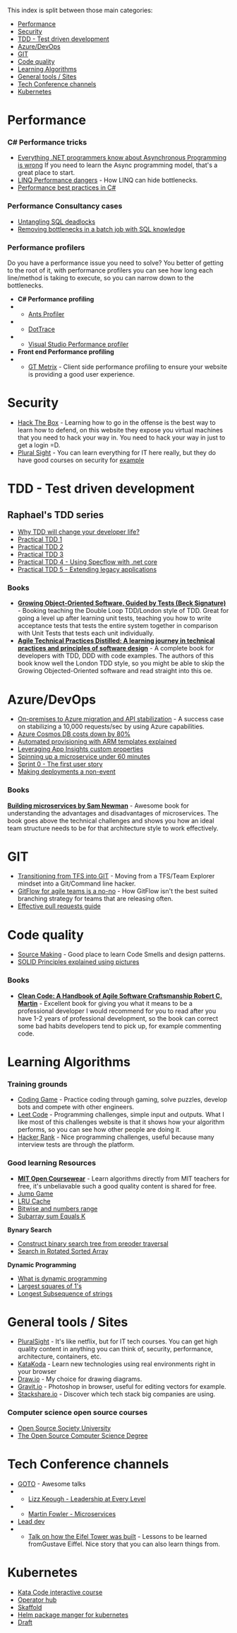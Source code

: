 
This index is split between those main categories:
- [Performance](#performance)
- [Security](#security)
- [TDD - Test driven development](#tdd---test-driven-development)
- [Azure/DevOps](#azuredevops)
- [GIT](#git)
- [Code quality](#code-quality)
- [Learning Algorithms](#learning-algorithms)
- [General tools / Sites](#general-tools--sites)
- [Tech Conference channels](#tech-conference-channels)
- [Kubernetes](#kubernetes)

# Performance
### C# Performance tricks
-  [Everything .NET programmers know about Asynchronous Programming is wrong](https://hanselminutes.com/327/everything-net-programmers-know-about-asynchronous-programming-is-wrong) If you need to learn the Async programming model, that's a great place to start.
-  [LINQ Performance dangers](https://medium.com/@raphaelyoshiga/linq-performance-dangers-6e9757607884) - How LINQ can hide bottlenecks.
-  [Performance best practices in C#](https://medium.com/@kevingosse/performance-best-practices-in-c-b85a47bdd93a)

### Performance Consultancy cases
- [Untangling SQL deadlocks](https://itnext.io/untangling-sql-deadlocks-consultancy-db5c83de5a7e)
- [Removing bottlenecks in a batch job with SQL knowledge](https://itnext.io/performance-consultancy-slow-batch-job-ec530baed843)
  
### Performance profilers
Do you have a performance issue you need to solve? You better of getting to the root of it, with performance profilers you can see how long each line/method is taking to execute, so you can narrow down to the bottlenecks.

- **C# Performance profiling**
-  - [Ants Profiler](https://www.red-gate.com/products/dotnet-development/ants-performance-profiler/)
-  - [DotTrace](https://www.jetbrains.com/profiler/)
-  - [Visual Studio Performance profiler](https://docs.microsoft.com/en-us/visualstudio/profiling/?view=vs-2019)
- **Front end Performance profiling**
-  - [GT Metrix](https://gtmetrix.com/) - Client side performance profiling to ensure your website is providing a good user experience.

# Security
-  [Hack The Box](https://www.hackthebox.eu/) - Learning how to go in the offense is the best way to learn how to defend, on this website they expose you virtual machines that you need to hack your way in. You need to hack your way in just to get a login =D.
-  [Plural Sight](https://www.pluralsight.com/) - You can learn everything for IT here really, but they do have good courses on security for [example](https://www.pluralsight.com/courses/hack-yourself-first)

# TDD - Test driven development

## Raphael's TDD series

-  [Why TDD will change your developer life?](https://medium.com/@raphaelyoshiga/why-tdd-will-change-your-developer-life-b0bf234e15ac)
-  [Practical TDD 1](https://medium.com/@raphaelyoshiga/practical-tdd-first-lesson-1c689fffe4ec)
-  [Practical TDD 2](https://medium.com/@raphaelyoshiga/practical-tdd-lesson-2-d9d48283b0c4)
-  [Practical TDD 3](https://medium.com/@raphaelyoshiga/practical-tdd-3-9a76b3e045d8)
-  [Practical TDD 4 - Using Specflow with .net core](https://itnext.io/acceptance-test-driven-development-in-net-core-with-specflow-dcb17fb7a893)
-  [Practical TDD 5 - Extending legacy applications](https://itnext.io/tdd-lesson-5-extending-legacy-code-b0c507ee989e)

### Books 
- [**Growing Object-Oriented Software, Guided by Tests (Beck Signature)**](https://amzn.to/3cMt1Zl) - Booking teaching the Double Loop TDD/London style of TDD.
Great for going a level up after learning unit tests, teaching you how to write acceptance tests that tests the entire system together in comparison with Unit Tests that tests each unit individually.
- [**Agile Technical Practices Distilled: A learning journey in technical practices and principles of software design**](https://amzn.to/3hcVVFm) - A complete book for developers with TDD, DDD with code examples.
The authors of this book know well the London TDD style, so you might be able to skip the Growing Objected-Oriented software and read straight into this oe.

# Azure/DevOps

- [On-premises to Azure migration and API stabilization](https://itnext.io/healing-a-high-throughput-legacy-api-azure-migration-df0cc65d07d4) - A success case on stabilizing a 10,000 requests/sec by using Azure capabilities.
-  [Azure Cosmos DB costs down by 80%](https://itnext.io/azure-cosmos-db-costs-down-by-up-to-80-da9e0028049)
-  [Automated provisioning with ARM templates explained](https://medium.com/@raphaelyoshiga/automated-provisioning-with-azure-resource-manager-and-vsts-explained-8bfa869f7637)
-  [Leveraging App Insights custom properties](https://medium.com/@raphaelyoshiga/leveraging-app-insights-custom-properties-7e028b4ee1a9)
-  [Spinning up a microservice under 60 minutes](https://medium.com/ryoshiga/spinning-up-a-microservice-under-60-minutes-with-net-core-vsts-and-azure-app-services-c60b6fa7d4bd)
-  [Sprint 0 - The first user story](https://medium.com/@raphaelyoshiga/if-you-are-not-using-git-you-are-missing-out-f6b6e2f93b6e)
-  [Making deployments a non-event](https://medium.com/@raphaelyoshiga/deployments-shouldnt-be-a-gamble-nor-painful-5760fc899e8f)

### Books
[**Building microservices by Sam Newman**](https://amzn.to/3f7aYid) - Awesome book for understanding the advantages and disadvantages of microservices.
The book goes above the technical challenges and shows you how an ideal team structure needs to be for that architecture style to work effectively.

# GIT

- [Transitioning from TFS into GIT](https://medium.com/@raphaelyoshiga/if-you-are-not-using-git-you-are-missing-out-f6b6e2f93b6e) - Moving from a TFS/Team Explorer mindset into a Git/Command line hacker.
- [GitFlow for agile teams is a no-no](https://medium.com/@raphaelyoshiga/git-flow-for-agile-teams-is-a-no-no-d2752b7c46b) - How GitFlow isn't the best suited branching strategy for teams that are releasing often.
- [Effective pull requests guide](https://www.braintreepayments.com/blog/effective-pull-requests-a-guide/)

# Code quality

- [Source Making](https://sourcemaking.com/) - Good place to learn Code Smells and design patterns.
- [SOLID Principles explained using pictures](https://medium.com/backticks-tildes/the-s-o-l-i-d-principles-in-pictures-b34ce2f1e898)

### Books
- [**Clean Code: A Handbook of Agile Software Craftsmanship Robert C. Martin**](https://amzn.to/2UqxavM) - Excellent book for giving you what it means to be a professional developer
I would recommend for you to read after you have 1-2 years of professional development, so the book can correct some bad habits developers tend to pick up, for example commenting code.

# Learning Algorithms
### Training grounds
-  [Coding Game]([https://www.codingame.com/](https://www.codingame.com/)) - Practice coding through gaming, solve puzzles, develop bots and compete with other engineers.
-  [Leet Code]([https://leetcode.com/) - Programming challenges, simple input and outputs. What I like most of this challenges website is that it shows how your algorithm performs, so you can see how other people are doing it.
-  [Hacker Rank](https://www.hackerrank.com/) - Nice programming challenges, useful because many interview tests are through the platform.

### Good learning Resources
-  [**MIT Open Coursewear**](https://www.youtube.com/playlist?list=PLUl4u3cNGP61Oq3tWYp6V_F-5jb5L2iHb) - Learn algorithms directly from MIT teachers for free, it's unbeliavable such a good quality content is shared for free.  
-  [Jump Game](https://www.youtube.com/watch?v=Zb4eRjuPHbM)
-  [LRU Cache](https://www.youtube.com/watch?v=NDpwj0VWz1U)
-  [Bitwise and numbers range](https://www.youtube.com/watch?v=-qrpJykY2gE)
-  [Subarray sum Equals K](https://www.youtube.com/watch?v=AmlVSNBHzJg&t=459s)
  
**Bynary Search**

-  [Construct binary search tree from preoder traversal ](https://www.youtube.com/watch?v=9sw8RRsBw6s)
-  [Search in Rotated Sorted Array](https://www.youtube.com/watch?v=r6BDI1vAUT4)
  
**Dynamic Programming**
-  [What is dynamic programming](https://www.youtube.com/watch?v=vYquumk4nWw)
-  [Largest squares of 1's](https://www.youtube.com/watch?v=FO7VXDfS8Gk)
-  [Longest Subsequence of strings](https://www.youtube.com/watch?v=ASoaQq66foQ)
  
# General tools / Sites
- [PluralSight](https://www.pluralsight.com/) - It's like netflix, but for IT tech courses. You can get high quality content in anything you can think of, security, performance, architecture, containers, etc.
- [KataKoda](https://www.katacoda.com/) - Learn new technologies using real environments right in your browser
- [Draw.io](https://draw.io) - My choice for drawing diagrams.
- [Gravit.io](https://www.designer.io/en/) - Photoshop in browser, useful for editing vectors for example.
- [Stackshare.io](https://stackshare.io) - Discover which tech stack big companies are using.

### Computer science open source courses

- [Open Source Society University](https://github.com/ossu/computer-science)
- [The Open Source Computer Science Degree](https://github.com/ForrestKnight/open-source-cs)

# Tech Conference channels

-  [GOTO](https://www.youtube.com/user/GotoConferences) - Awesome talks
-  - [Lizz Keough - Leadership at Every Level](https://www.youtube.com/watch?v=g5daBsy3ZEA)
-  - [Martin Fowler - Microservices](https://www.youtube.com/watch?v=wgdBVIX9ifA&t=5s)
-  [Lead dev](https://www.youtube.com/channel/UCmM3eCpmWKLJj2PDW_jdGkg)
- - [Talk on how the Eifel Tower was built](https://www.youtube.com/watch?v=RNGZTkM2xOU&list=PLBzScQzZ83I9uW36NnjX6Pe5P63EpEk_q&index=14) - Lessons to be learned fromGustave Eiffel. Nice story that you can also learn things from.

# Kubernetes

- [Kata Code interactive course](https://www.katacoda.com/courses/kubernetes/kubectl-run-containers)
- [Operator hub](https://operatorhub.io)
- [Skaffold](https://skaffold.dev/)
- [Helm package manger for kubernetes](https://helm.sh/)
- [Draft](https://github.com/Azure/draft)
